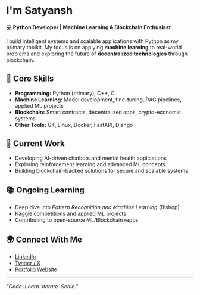 # I'm Satyansh  

💻 **Python Developer | Machine Learning & Blockchain Enthusiast**  

I build intelligent systems and scalable applications with Python as my primary toolkit. My focus is on applying **machine learning** to real-world problems and exploring the future of **decentralized technologies** through blockchain.  

## 🔧 Core Skills
- **Programming:** Python (primary), C++, C  
- **Machine Learning:** Model development, fine-tuning, RAG pipelines, applied ML projects  
- **Blockchain:** Smart contracts, decentralized apps, crypto-economic systems  
- **Other Tools:** Git, Linux, Docker, FastAPI, Django  

## 🚀 Current Work
- Developing AI-driven chatbots and mental health applications  
- Exploring reinforcement learning and advanced ML concepts  
- Building blockchain-backed solutions for secure and scalable systems  

## 📚 Ongoing Learning
- Deep dive into *Pattern Recognition and Machine Learning* (Bishop)  
- Kaggle competitions and applied ML projects  
- Contributing to open-source ML/Blockchain repos  

## 🌍 Connect With Me
- [LinkedIn](https://www.linkedin.com/in/satyansh-gaur-2b1b05370/)  
- [Twitter / X](https://x.com/GaurSatyansh?t=_TML8tmAZnNuSIKNWACI8w&s=09)  
- [Portfolio Website](https://satyansh-gaur-new-portfolio.vercel.app)  

---
*"Code. Learn. Iterate. Scale."*



